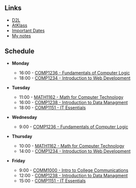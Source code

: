 ## Links
- [D2L](https://learn.georgebrown.ca)
- [AtKlass](https://app.atklass.com)
- [Important Dates](https://www.georgebrown.ca/current-students/important-dates?term=27246&category=131)
- [My notes](comp1238.md)

## Schedule
- **Monday**
  - 16:00 - [COMP1236 - Fundamentals of Computer Logic](https://learn.georgebrown.ca/d2l/home/416378)
  - 18:00 - [COMP1234 - Introduction to Web Development](https://learn.georgebrown.ca/d2l/home/416188)
    
- **Tuesday**
  - 11:00 - [MATH1162 - Math for Computer Technology](https://learn.georgebrown.ca/d2l/home/405827)
  - 16:00 - [COMP1238 - Introduction to Data Managment](https://learn.georgebrown.ca/d2l/home/412494)
  - 18:00 - [COMP1151 - IT Essentials](https://learn.georgebrown.ca/d2l/home/408352)

- **Wednesday**
  - 9:00 - [COMP1236 - Fundamentals of Computer Logic](https://learn.georgebrown.ca/d2l/home/416378)

- **Thursday**
  - 10:00 - [MATH1162 - Math for Computer Technology](https://learn.georgebrown.ca/d2l/home/405827)
  - 14:00 - [COMP1234 - Introduction to Web Development](https://learn.georgebrown.ca/d2l/home/416188)

- **Friday**
  - 9:00 - [COMM1000 - Intro to College Communications](https://learn.georgebrown.ca/d2l/home/397499)
  - 12:00 - [COMP1238 - Introduction to Data Managment](https://learn.georgebrown.ca/d2l/home/412494)
  - 15:00 - [COMP1151 - IT Essentials](https://learn.georgebrown.ca/d2l/home/408352)
